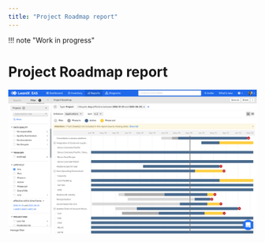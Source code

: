 ```yaml
---
title: "Project Roadmap report"
---
```


!!! note "Work in progress"

# Project Roadmap report

![Project Roadmap report](../assets/images/project-roadmap.png)
